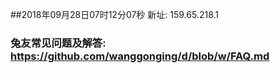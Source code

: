 ##2018年09月28日07时12分07秒 新址: 159.65.218.1
### 兔友常见问题及解答: https://github.com/wanggonging/d/blob/w/FAQ.md
